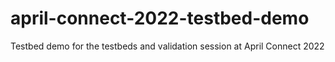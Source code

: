 # april-connect-2022-testbed-demo
Testbed demo for the testbeds and validation session at April Connect 2022 
